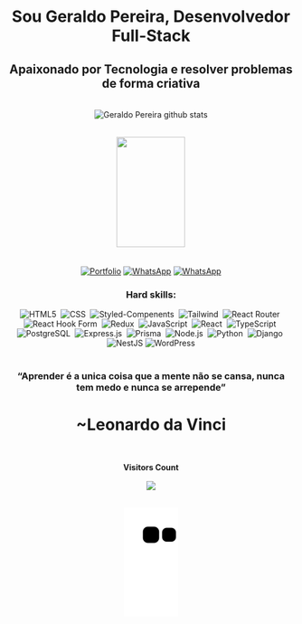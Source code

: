 # <div align="center"> Sou Geraldo Pereira, Desenvolvedor Full-Stack 
## <div align="center"> Apaixonado por Tecnologia e resolver problemas de forma criativa
  </br>
  
  
<div align="center">  
  <img width="49%" height="195px" src="https://github-readme-stats.vercel.app/api?username=geraldopereirads&show_icons=true&count_private=true&hide_border=true&title_color=f3aa46&icon_color=f3aa46&text_color=ffffcf&bg_color=0d1117" alt="Geraldo Pereira github stats" /> 
  
 </br> <img width="49%" height="195px" src="https://github-readme-stats.vercel.app/api/top-langs/?username=geraldopereirads&layout=compact&hide_border=true&title_color=f3aa46&text_color=ffffcf&bg_color=0d1117" /><br/><br/>
</div>

  

<div align="center"> 

[![Portfolio](https://img.shields.io/badge/Portfolio-%23000000.svg?style=for-the-badge&logo=firefox&logoColor=#FF7139)](https://www.geraldopereira.com.br)
[![WhatsApp](https://img.shields.io/badge/WhatsApp-25D366?style=for-the-badge&logo=whatsapp&logoColor=white)](https://contate.me/geraldopereiradsj)
[![WhatsApp](https://img.shields.io/badge/linkedin-%230077B5.svg?style=for-the-badge&logo=linkedin&logoColor=white)](https://contate.me/geraldopereiradsj)



 
 ### Hard skills:
![HTML5](https://img.shields.io/badge/-HTML5-%23E34F26?style=for-the-badge&logo=HTML5&logoColor=white&labelColor=%23E34F26)&nbsp;
![CSS](https://img.shields.io/badge/css3-%231572B6.svg?style=for-the-badge&logo=css3&logoColor=white)&nbsp;
![Styled-Compenents](https://img.shields.io/badge/styled--components-DB7093?style=for-the-badge&logo=styled-components&logoColor=white)&nbsp;
![Tailwind](https://img.shields.io/badge/tailwindcss-%2338B2AC.svg?style=for-the-badge&logo=tailwind-css&logoColor=white)&nbsp;
![React Router](https://img.shields.io/badge/React_Router-CA4245?style=for-the-badge&logo=react-router&logoColor=white)&nbsp;
![React Hook Form](https://img.shields.io/badge/React%20Hook%20Form-%23EC5990.svg?style=for-the-badge&logo=reacthookform&logoColor=white)&nbsp;
![Redux](https://img.shields.io/badge/redux-%23593d88.svg?style=for-the-badge&logo=redux&logoColor=white)&nbsp;
![JavaScript](https://img.shields.io/badge/javascript-%23F7DF1E.svg?style=for-the-badge&logo=javascript&logoColor=%23323330)&nbsp;
![React](https://img.shields.io/badge/react-%2361DAFB.svg?style=for-the-badge&logo=react&logoColor=%2320232a)&nbsp;
![TypeScript](https://img.shields.io/badge/typescript-%23007ACC.svg?style=for-the-badge&logo=typescript&logoColor=white)&nbsp;
![PostgreSQL](https://img.shields.io/badge/postgres-%23316192.svg?style=for-the-badge&logo=postgresql&logoColor=white)&nbsp;
![Express.js](https://img.shields.io/badge/express.js-%23404d59.svg?style=for-the-badge&logo=express&logoColor=%2361DAFB)&nbsp;
![Prisma](https://img.shields.io/badge/Prisma-3982CE?style=for-the-badge&logo=Prisma&logoColor=white)&nbsp;
![Node.js](https://img.shields.io/badge/node.js-6DA55F?style=for-the-badge&logo=node.js&logoColor=white)&nbsp;
![Python](https://img.shields.io/badge/python-3670A0?style=for-the-badge&logo=python&logoColor=ffdd54)&nbsp;
![Django](https://img.shields.io/badge/django-%23092E20.svg?style=for-the-badge&logo=django&logoColor=white)&nbsp;
![NestJS](https://img.shields.io/badge/nestjs-%23E0234E.svg?style=for-the-badge&logo=nestjs&logoColor=white)
![WordPress](https://img.shields.io/badge/WordPress-%23117AC9.svg?style=for-the-badge&logo=WordPress&logoColor=white)
</br>
 </br>
   
  ### “Aprender é a unica coisa que a mente não se cansa, nunca tem medo e nunca se arrepende” 
  # ~Leonardo da Vinci



<div align="center">
<br><p align="centre"><b>Visitors Count</b></p>  
<p align="center"><img align="center" src="https://profile-counter.glitch.me/{geraldopereirads}/count.svg" /></p> 
<br>
</div>

<picture>
  <source media="(prefers-color-scheme: dark)" srcset="https://raw.githubusercontent.com/Geraldopereirads/Geraldopereirads/output/github-contribution-grid-snake-dark.svg">
  <source media="(prefers-color-scheme: light)" srcset="https://raw.githubusercontent.com/Geraldopereirads/Geraldopereirads/output/github-contribution-grid-snake.svg">
  <img alt="github contribution grid snake animation" src="https://raw.githubusercontent.com/Geraldopereirads/Geraldopereirads/output/github-contribution-grid-snake.svg">
</picture>

